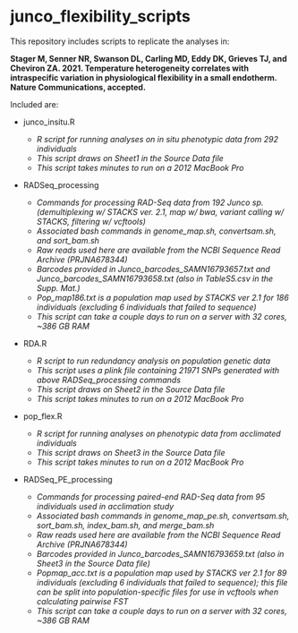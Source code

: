 # junco_flexibility_scripts

This repository includes scripts to replicate the analyses in:

**Stager M, Senner NR, Swanson DL, Carling MD, Eddy DK, Grieves TJ, and Cheviron ZA. 2021. Temperature heterogeneity correlates with intraspecific variation in physiological flexibility in a small endotherm. Nature Communications, accepted.**


Included are:

* junco_insitu.R  
  * *R script for running analyses on in situ phenotypic data from 292 individuals*
  * *This script draws on Sheet1 in the Source Data file*
  * *This script takes minutes to run on a 2012 MacBook Pro*

* RADSeq_processing 
  * *Commands for processing RAD-Seq data from 192 Junco sp. (demultiplexing w/ STACKS ver. 2.1, map w/ bwa, variant calling w/ STACKS, filtering w/ vcftools)*
  * *Associated bash commands in genome_map.sh, convertsam.sh, and sort_bam.sh*
  * *Raw reads used here are available from the NCBI Sequence Read Archive (PRJNA678344)*
  * *Barcodes provided in Junco_barcodes_SAMN16793657.txt and Junco_barcodes_SAMN16793658.txt (also in TableS5.csv in the Supp. Mat.)*
  * *Pop_map186.txt is a population map used by STACKS ver 2.1 for 186 individuals (excluding 6 individuals that failed to sequence)*
  * *This script can take a couple days to run on a server with 32 cores, ~386 GB RAM*

* RDA.R 
  * *R script to run redundancy analysis on population genetic data*
  * *This script uses a plink file containing 21971 SNPs generated with above RADSeq_processing commands*
  * *This script draws on Sheet2 in the Source Data file*
  * *This script takes minutes to run on a 2012 MacBook Pro*
  
* pop_flex.R 
  * *R script for running analyses on phenotypic data from acclimated individuals*
  * *This script draws on Sheet3 in the Source Data file*
  * *This script takes minutes to run on a 2012 MacBook Pro*

* RADSeq_PE_processing 
  * *Commands for processing paired-end RAD-Seq data from 95 individuals used in acclimation study*
  * *Associated bash commands in genome_map_pe.sh, convertsam.sh, sort_bam.sh, index_bam.sh, and merge_bam.sh*
  * *Raw reads used here are available from the NCBI Sequence Read Archive (PRJNA678344)*
  * *Barcodes provided in Junco_barcodes_SAMN16793659.txt (also in Sheet3 in the Source Data file)*
  * *Popmap_acc.txt is a population map used by STACKS ver 2.1 for 89 individuals (excluding 6 individuals that failed to sequence); this file can be split into population-specific files for use in vcftools when calculating pairwise FST*
   * *This script can take a couple days to run on a server with 32 cores, ~386 GB RAM*
